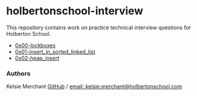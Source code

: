 # holbertonschool-interview
This repository contains work on practice technical interview questions for Holberton School.

* [0x00-lockboxes](/0x00-lockboxes)
* [0x01-insert_in_sorted_linked_list](/0x01-insert_in_sorted_linked_list)
* [0x02-heap_insert](/0x02-heap_insert)

### Authors
Kelsie Merchant [GitHub](https://github.com/kmerchan/) / [email: kelsie.merchant@holbertonschool.com](kelsie.merchant@holbertonschool.com)
